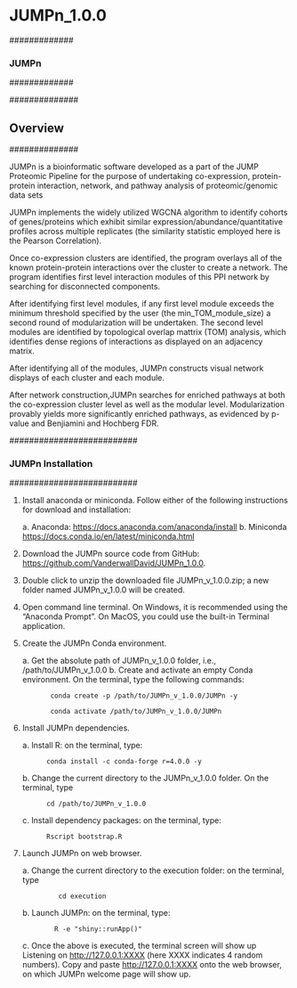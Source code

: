 # JUMPn_1.0.0

#############
### JUMPn ###
#############


##############
## Overview ##
##############

JUMPn is a bioinformatic software developed as a part of the JUMP Proteomic Pipeline for the purpose of undertaking co-expression, protein-protein interaction, network, and pathway analysis of proteomic/genomic data sets 

JUMPn implements the widely utilized WGCNA algorithm to identify cohorts of genes/proteins which exhibit similar expression/abundance/quantitative profiles across multiple replicates (the similarity statistic employed here is the Pearson Correlation). 

Once co-expression clusters are identified, the program overlays all of the known protein-protein interactions over the cluster to create a network. The program identifies first level interaction modules of this PPI network by searching for disconnected components. 

After identifying first level modules, if any first level module exceeds the minimum threshold specified by the user (the min_TOM_module_size) a second round of modularization will be undertaken. The second level modules are identified by topological overlap mattrix (TOM) analysis, which identifies dense regions of interactions as displayed on an adjacency matrix. 

After identifying all of the modules, JUMPn constructs visual network displays of each cluster and  each module.  

After network construction,JUMPn searches for enriched pathways at both the co-expression cluster level as well as the modular level. Modularization provably yields more significantly enriched pathways, as evidenced by p-value and Benjiamini and Hochberg FDR. 

##########################
### JUMPn Installation ###
##########################

1. Install anaconda or miniconda. Follow either of the following instructions for download and installation:

    a. Anaconda: https://docs.anaconda.com/anaconda/install
    b. Miniconda https://docs.conda.io/en/latest/miniconda.html
    
2. Download the JUMPn source code from GitHub: https://github.com/VanderwallDavid/JUMPn_1.0.0.
3. Double click to unzip the downloaded file JUMPn_v_1.0.0.zip; a new folder named JUMPn_v_1.0.0 will be created.
4. Open command line terminal. On Windows, it is recommended using the “Anaconda Prompt”. On MacOS, you could use the built-in Terminal application.
5. Create the JUMPn Conda environment. 

    a.	Get the absolute path of JUMPn_v_1.0.0 folder, i.e., /path/to/JUMPn_v_1.0.0
    b.	Create and activate an empty Conda environment. On the terminal, type the following commands:
    
              conda create -p /path/to/JUMPn_v_1.0.0/JUMPn -y
              
              conda activate /path/to/JUMPn_v_1.0.0/JUMPn      
              
6.	Install JUMPn dependencies. 

    a.	Install R: on the terminal, type:
    
              conda install -c conda-forge r=4.0.0 -y
              
    b.	Change the current directory to the JUMPn_v_1.0.0 folder. On the terminal, type 
    
              cd /path/to/JUMPn_v_1.0.0
    
    c.	Install dependency packages: on the terminal, type: 
    
              Rscript bootstrap.R
              
7.	Launch JUMPn on web browser.

    a.	Change the current directory to the execution folder: on the terminal, type 
    
                 cd execution
                 
    b.	Launch JUMPn: on the terminal, type: 
    
                R -e "shiny::runApp()"
                
    c.	Once the above is executed, the terminal screen will show up Listening on http://127.0.0.1:XXXX (here XXXX indicates 4 random numbers). Copy and paste           http://127.0.0.1:XXXX onto the web browser, on which JUMPn welcome page will show up.
    
    
    
 

